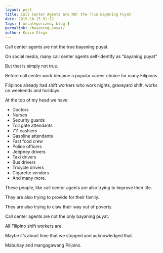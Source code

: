 ```yaml
--- 
layout: post 
title: Call Center Agents are NOT the True Bayaning Puyat
date: 2019-10-15 01:12
Tags: [ uncategorized, blog ]
permalink: /bayaning-puyat/ 
author: Kevin Olega 
--- 
```

Call center agents are not the true bayaning puyat.

On social media, many call center agents self-identify as “bayaning puyat”

But that is simply not true.

Before call center work became a popular career choice for many Filipinos.

Filipinos already had shift workers who work nights, graveyard shift, works on weekends and holidays.

At the top of my head we have:

- Doctors
- Nurses
- Security guards 
- Toll gate attendants
- 711 cashiers
- Gasoline attendants
- Fast food crew
- Police officers
- Jeepney drivers
- Taxi drivers
- Bus drivers
- Tricycle drivers
- Cigarette vendors
- And many more.

These people, like call center agents are also trying to improve their life.

They are also trying to provide for their family.

They are also trying to claw their way out of poverty.

Call center agents are not the only bayaning puyat.

All Filipino shift workers are.

Maybe it’s about time that we stopped and acknowledged that.

Mabuhay and mangagawang Pilipino.